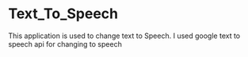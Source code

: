 # Text_To_Speech

This application is used to change text to Speech.
I used google text to speech api for changing to speech
